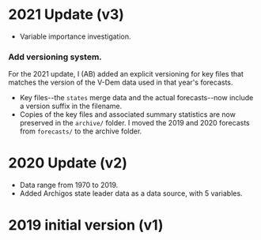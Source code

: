 2021 Update (v3)
================

- Variable importance investigation. 

### Add versioning system. 

For the 2021 update, I (AB) added an explicit versioning for key files that matches the version of the V-Dem data used in that year's forecasts. 

- Key files--the `states` merge data and the actual forecasts--now include a version suffix in the filename. 
- Copies of the key files and associated summary statistics are now preserved in the `archive/` folder. I moved the 2019 and 2020 forecasts from `forecasts/` to the archive folder. 


2020 Update (v2)
================

- Data range from 1970 to 2019.
- Added Archigos state leader data as a data source, with 5 variables.

2019 initial version (v1)
=========================
